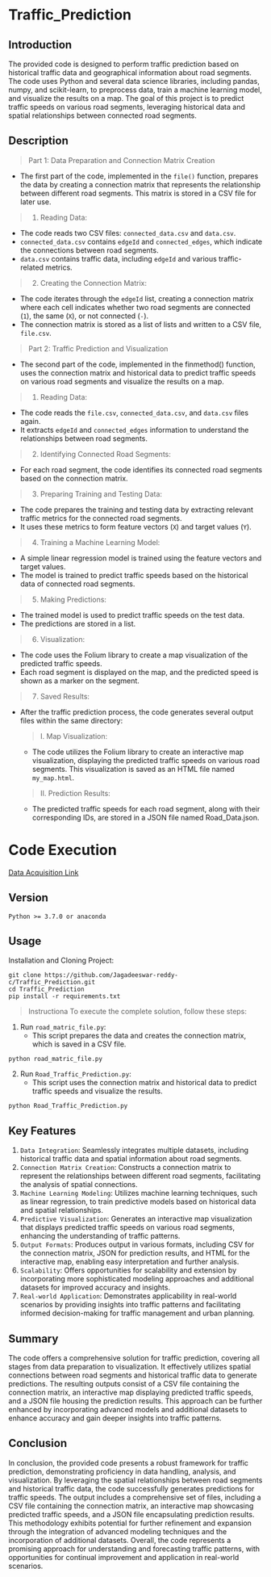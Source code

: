 # Traffic_Prediction

<h2>Introduction</h2>

<p>The provided code is designed to perform traffic prediction based on historical traffic data and geographical information about road segments. The code uses Python and several data science libraries, including pandas, numpy, and scikit-learn, to preprocess data, train a machine learning model, and visualize the results on a map. The goal of this project is to predict traffic speeds on various road segments, leveraging historical data and spatial relationships between connected road segments.</p>

<h2>Description</h2>

> Part 1: Data Preparation and Connection Matrix Creation
  - The first part of the code, implemented in the `file()` function, prepares the data by creating a connection matrix that represents the relationship between different road segments. This matrix is stored in a CSV file for later use.


> 1. Reading Data:
  * The code reads two CSV files: `connected_data.csv` and `data.csv`.
  * `connected_data.csv` contains `edgeId` and `connected_edges`, which indicate the connections between road segments.
  * `data.csv` contains traffic data, including `edgeId` and various traffic-related metrics.

> 2. Creating the Connection Matrix:
  * The code iterates through the `edgeId` list, creating a connection matrix where each cell indicates whether two road segments are connected (`1`), the same (`X`), or not connected (`-`).
  * The connection matrix is stored as a list of lists and written to a CSV file, `file.csv`.
> Part 2: Traffic Prediction and Visualization

- The second part of the code, implemented in the finmethod() function, uses the connection matrix and historical data to predict traffic speeds on various road segments and visualize the results on a map.

> 1. Reading Data:
  - The code reads the `file.csv`, `connected_data.csv`, and `data.csv` files again.
  - It extracts `edgeId` and `connected_edges` information to understand the relationships between road segments.

> 2. Identifying Connected Road Segments:
  - For each road segment, the code identifies its connected road segments based on the connection matrix.

> 3. Preparing Training and Testing Data:
  + The code prepares the training and testing data by extracting relevant traffic metrics for the connected road segments.
  + It uses these metrics to form feature vectors (`X`) and target values (`Y`).

> 4. Training a Machine Learning Model:
  * A simple linear regression model is trained using the feature vectors and target values.
  * The model is trained to predict traffic speeds based on the historical data of connected road segments.

> 5. Making Predictions:
  - The trained model is used to predict traffic speeds on the test data.
  - The predictions are stored in a list.

> 6. Visualization:
  - The code uses the Folium library to create a map visualization of the predicted traffic speeds.
  - Each road segment is displayed on the map, and the predicted speed is shown as a marker on the segment.

> 7. Saved Results:
  - After the traffic prediction process, the code generates several output files within the same directory:
    > I. Map Visualization:
      * The code utilizes the Folium library to create an interactive map visualization, displaying the predicted traffic speeds on various road segments. This visualization is saved as an HTML file named `my_map.html`.
    > II. Prediction Results:
      * The predicted traffic speeds for each road segment, along with their corresponding IDs, are stored in a JSON file named Road_Data.json.
   
<h1>Code Execution</h1>

[Data Acquisition Link](#)

## Version
```
Python >= 3.7.0 or anaconda
```

## Usage
Installation and Cloning Project:
```
git clone https://github.com/Jagadeeswar-reddy-c/Traffic_Prediction.git
cd Traffic_Prediction
pip install -r requirements.txt
```

> Instructiona
To execute the complete solution, follow these steps:
1. Run `road_matric_file.py`:
   * This script prepares the data and creates the connection matrix, which is saved in a CSV file.
```
python road_matric_file.py
```
2. Run `Road_Traffic_Prediction.py`:
   * This script uses the connection matrix and historical data to predict traffic speeds and visualize the results.
```
python Road_Traffic_Prediction.py
```


<h2>Key Features</h2>

 1. `Data Integration`: Seamlessly integrates multiple datasets, including historical traffic data and spatial information about road segments.
 2. `Connection Matrix Creation`: Constructs a connection matrix to represent the relationships between different road segments, facilitating the analysis of spatial connections.
 3. `Machine Learning Modeling`: Utilizes machine learning techniques, such as linear regression, to train predictive models based on historical data and spatial relationships.
 4. `Predictive Visualization`: Generates an interactive map visualization that displays predicted traffic speeds on various road segments, enhancing the understanding of traffic patterns.
 5. `Output Formats`: Produces output in various formats, including CSV for the connection matrix, JSON for prediction results, and HTML for the interactive map, enabling easy interpretation and further analysis.
 6. `Scalability`: Offers opportunities for scalability and extension by incorporating more sophisticated modeling approaches and additional datasets for improved accuracy and insights.
 7. `Real-world Application`: Demonstrates applicability in real-world scenarios by providing insights into traffic patterns and facilitating informed decision-making for traffic management and urban planning.

<h2>Summary</h2>

The code offers a comprehensive solution for traffic prediction, covering all stages from data preparation to visualization. It effectively utilizes spatial connections between road segments and historical traffic data to generate predictions. The resulting outputs consist of a CSV file containing the connection matrix, an interactive map displaying predicted traffic speeds, and a JSON file housing the prediction results. This approach can be further enhanced by incorporating advanced models and additional datasets to enhance accuracy and gain deeper insights into traffic patterns.

<h2>Conclusion</h2>

In conclusion, the provided code presents a robust framework for traffic prediction, demonstrating proficiency in data handling, analysis, and visualization. By leveraging the spatial relationships between road segments and historical traffic data, the code successfully generates predictions for traffic speeds. The output includes a comprehensive set of files, including a CSV file containing the connection matrix, an interactive map showcasing predicted traffic speeds, and a JSON file encapsulating prediction results. This methodology exhibits potential for further refinement and expansion through the integration of advanced modeling techniques and the incorporation of additional datasets. Overall, the code represents a promising approach for understanding and forecasting traffic patterns, with opportunities for continual improvement and application in real-world scenarios.

